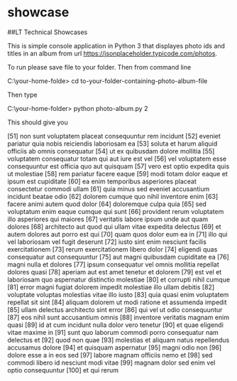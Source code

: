 # showcase

##LT Technical Showcases


This is simple console application in Python 3 that displayes photo ids and titles in an album from url  https://jsonplaceholder.typicode.com/photos. 

To run please save file to your folder. Then from command line 

C:\your-home-folde> cd to-your-folder-containing-photo-album-file

Then type 

C:\your-home-folder> python photo-album.py 2 

This should  give you 

[51] non sunt voluptatem placeat consequuntur rem incidunt
[52] eveniet pariatur quia nobis reiciendis laboriosam ea
[53] soluta et harum aliquid officiis ab omnis consequatur
[54] ut ex quibusdam dolore mollitia
[55] voluptatem consequatur totam qui aut iure est vel
[56] vel voluptatem esse consequuntur est officia quo aut quisquam
[57] vero est optio expedita quis ut molestiae
[58] rem pariatur facere eaque
[59] modi totam dolor eaque et ipsum est cupiditate
[60] ea enim temporibus asperiores placeat consectetur commodi ullam
[61] quia minus sed eveniet accusantium incidunt beatae odio
[62] dolorem cumque quo nihil inventore enim
[63] facere animi autem quod dolor
[64] doloremque culpa quia
[65] sed voluptatum enim eaque cumque qui sunt
[66] provident rerum voluptatem illo asperiores qui maiores
[67] veritatis labore ipsum unde aut quam dolores
[68] architecto aut quod qui ullam vitae expedita delectus
[69] et autem dolores aut porro est qui
[70] quam quos dolor eum ea in
[71] illo qui vel laboriosam vel fugit deserunt
[72] iusto sint enim nesciunt facilis exercitationem
[73] rerum exercitationem libero dolor
[74] eligendi quas consequatur aut consequuntur
[75] aut magni quibusdam cupiditate ea
[76] magni nulla et dolores
[77] ipsum consequatur vel omnis mollitia repellat dolores quasi
[78] aperiam aut est amet tenetur et dolorem
[79] est vel et laboriosam quo aspernatur distinctio molestiae
[80] et corrupti nihil cumque
[81] error magni fugiat dolorem impedit molestiae illo ullam debitis
[82] voluptate voluptas molestias vitae illo iusto
[83] quia quasi enim voluptatem repellat sit sint
[84] aliquam dolorem ut modi ratione et assumenda impedit
[85] ullam delectus architecto sint error
[86] qui vel ut odio consequuntur
[87] eos nihil sunt accusantium omnis
[88] inventore veritatis magnam enim quasi
[89] id at cum incidunt nulla dolor vero tenetur
[90] et quae eligendi vitae maxime in
[91] sunt quo laborum commodi porro consequatur nam delectus et
[92] quod non quae
[93] molestias et aliquam natus repellendus accusamus dolore
[94] et quisquam aspernatur
[95] magni odio non
[96] dolore esse a in eos sed
[97] labore magnam officiis nemo et
[98] sed commodi libero id nesciunt modi vitae
[99] magnam dolor sed enim vel optio consequuntur
[100] et qui rerum


